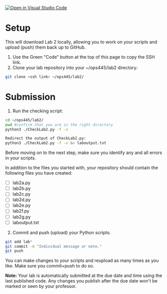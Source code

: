 [![Open in Visual Studio Code](https://classroom.github.com/assets/open-in-vscode-718a45dd9cf7e7f842a935f5ebbe5719a5e09af4491e668f4dbf3b35d5cca122.svg)](https://classroom.github.com/online_ide?assignment_repo_id=15092550&assignment_repo_type=AssignmentRepo)
# Setup
This will download Lab 2 locally, allowing you to work on your scripts and upload (push) them back up to GitHub.

1. Use the Green "Code" button at the top of this page to copy the SSH link.
1. Clone your lab repository into your ~/ops445/lab2 directory:
```bash
git clone <ssh link> ~/ops445/lab2/
```
# Submission
1. Run the checking script:
```bash
cd ~/ops445/lab2/
pwd #confirm that you are in the right directory
python3 ./CheckLab2.py -f -v

Redirect the output of CheckLab2.py:
python3 ./CheckLab2.py -f -v &> laboutput.txt
```
Before moving on to the next step, make sure you identify any and all errors in your scripts.

In addition to the files you started with, your repository should contain the
following files you have created:

- [ ] lab2a.py
- [ ] lab2b.py
- [ ] lab2c.py
- [ ] lab2d.py
- [ ] lab2e.py
- [ ] lab2f.py
- [ ] lab2g.py
- [ ] laboutput.txt

2. Commit and push (upload) your Python scripts:
```bash
git add lab*
git commit -m "Individual message or note."
git push
```

You can make changes to your scripts and reupload as many times as you like. Make sure you commit+push to do so.

**Note:** Your lab is automatically submitted at the due date and time using the last published code. Any changes you publish after the due date won't be marked or seen by your professor.
